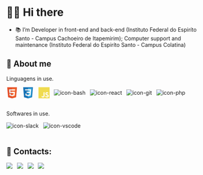 # 👋🏾 Hi there

- 📚 I’m Developer in front-end and back-end (Instituto Federal do Espiríto Santo - Campus Cachoeiro de Itapemirim); Computer support and maintenance (Instituto Federal do Espiríto Santo - Campus Colatina)

## 🚀 About me
Linguagens in use. 
<div style="display: inline_block">
  <img align="center" alt="icon-HTML" height="30" width="30" src="https://raw.githubusercontent.com/devicons/devicon/master/icons/html5/html5-original.svg"> &nbsp;  
  <img align="center" alt="icon-CSS" height="30" width="30" src="https://raw.githubusercontent.com/devicons/devicon/master/icons/css3/css3-original.svg"> &nbsp;  
  <img align="center" alt="icon-Js" height="30" width="30" src="https://raw.githubusercontent.com/devicons/devicon/master/icons/javascript/javascript-plain.svg"> &nbsp;  
  <img align="center" alt="icon-bash" height="30" width="30" src="https://cdn.jsdelivr.net/gh/devicons/devicon/icons/bash/bash-original.svg"> &nbsp;
  <img align="center" alt="icon-react" height="30" width="30" src="https://cdn.jsdelivr.net/gh/devicons/devicon/icons/react/react-original.svg"> &nbsp;
  <img align="center" alt="icon-git" height="30" width="30" src="https://cdn.jsdelivr.net/gh/devicons/devicon/icons/git/git-original.svg"> &nbsp;
  <img align="center" alt="icon-php" height="30" width="30" src="https://cdn.jsdelivr.net/gh/devicons/devicon/icons/php/php-plain.svg"> &nbsp;
</div>
<br>

Softwares in use.
<div style="display: inline_block">
  <img align="center" alt="icon-slack" height="30" width="30" src="https://cdn.jsdelivr.net/gh/devicons/devicon/icons/slack/slack-original.svg"> &nbsp;
  <img align="center" alt="icon-vscode" height="30" width="30" src="https://cdn.jsdelivr.net/gh/devicons/devicon/icons/vscode/vscode-original.svg"> &nbsp;
</div>
<br>

## 📱 Contacts:
<div>
  <a href="https://www.instagram.com/yerusdev/" target="_blank"><img src="https://img.shields.io/badge/-Instagram-%23E4405F?style=for-the-badge&logo=instagram&logoColor=white" target="_blank"></a> &nbsp;
 <a href="https://discord.gg/jw9eYPf" target="_blank"><img src="https://img.shields.io/badge/Discord-7289DA?style=for-the-badge&logo=discord&logoColor=white" target="_blank"></a> &nbsp;
  <a href = "mailto:sostenes.dev@outlook.com.br" target="_blank"><img src="https://img.shields.io/badge/-Gmail-%23333?style=for-the-badge&logo=gmail&logoColor=white" target="_blank"></a> &nbsp;
  <a href="https://www.linkedin.com/in/sóstenes-santana-santos-393030245/" target="_blank"><img src="https://img.shields.io/badge/-LinkedIn-%230077B5?style=for-the-badge&logo=linkedin&logoColor=white" target="_blank"></a> 
 
</div>
